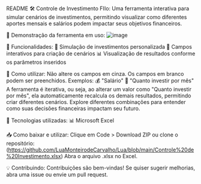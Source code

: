 README
🛠️ Controle de Investimento FIIo:
Uma ferramenta interativa para simular cenários de investimentos, permitindo visualizar como diferentes aportes mensais e salários podem impactar seus objetivos financeiros.

📸 Demonstração da ferramenta em uso:
![image](https://github.com/user-attachments/assets/5d34e060-583e-4ff1-8e1b-22e22f04d4f7)

🚀 Funcionalidades:
🔢 Simulação de investimentos personalizada
🔄 Campos interativos para criação de cenários
📊 Visualização de resultados conforme os parâmetros inseridos

📖 Como utilizar:
Não altere os campos em cinza. 
Os campos em branco podem ser preenchidos.
Exemplos:
💰 "Salário"
💸 "Quanto investir por mês"
A ferramenta é iterativa, ou seja, ao alterar um valor como "Quanto investir por mês", ela automaticamente recalcula os demais resultados, permitindo criar diferentes cenários.
Explore diferentes combinações para entender como suas decisões financeiras impactam seu futuro.

🧠 Tecnologias utilizadas:
📊 Microsoft Excel

📥 Como baixar e utilizar:
Clique em Code > Download ZIP ou clone o repositório:
(https://github.com/LuaMonteirodeCarvalho/Lua/blob/main/Controle%20de%20Investimento.xlsx)
Abra o arquivo .xlsx no Excel.

💡 Contribuindo:
Contribuições são bem-vindas! Se quiser sugerir melhorias, abra uma issue ou envie um pull request.
